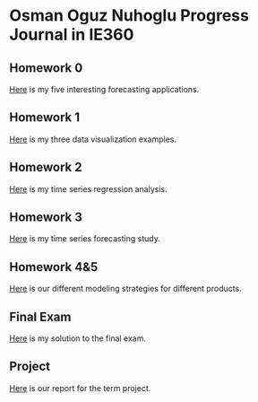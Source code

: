 # Osman Oguz Nuhoglu Progress Journal in IE360

## Homework 0 
[Here](files/hw0.html) is my five interesting forecasting applications.

## Homework 1
[Here](files/hw1/hw1.html) is my three data visualization examples.

## Homework 2
[Here](files/hw2/hw2.html) is my time series regression analysis.

## Homework 3
[Here](files/hw3/hw3.html) is my time series forecasting study.

## Homework 4&5
[Here](files/hw4_5/hw4_5.html) is our different modeling strategies for different products.

## Final Exam
[Here](files/final/final.html) is my solution to the final exam.

## Project
[Here](files/project/project.html) is our report for the term project.